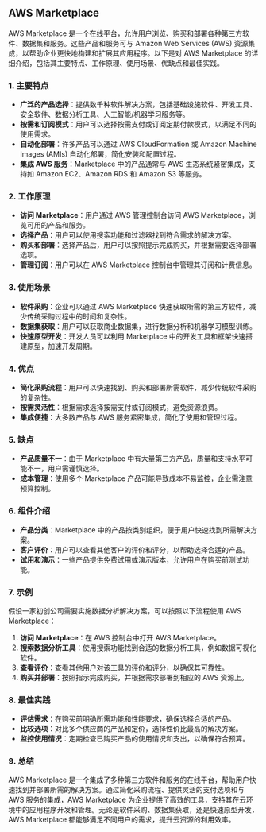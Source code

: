 ## AWS Marketplace

AWS Marketplace 是一个在线平台，允许用户浏览、购买和部署各种第三方软件、数据集和服务。这些产品和服务可与 Amazon Web Services (AWS) 资源集成，以帮助企业更快地构建和扩展其应用程序。以下是对 AWS Marketplace 的详细介绍，包括其主要特点、工作原理、使用场景、优缺点和最佳实践。

### 1. **主要特点**
- **广泛的产品选择**：提供数千种软件解决方案，包括基础设施软件、开发工具、安全软件、数据分析工具、人工智能/机器学习服务等。
- **按需和订阅模式**：用户可以选择按需支付或订阅定期付款模式，以满足不同的使用需求。
- **自动化部署**：许多产品可以通过 AWS CloudFormation 或 Amazon Machine Images (AMIs) 自动化部署，简化安装和配置过程。
- **集成 AWS 服务**：Marketplace 中的产品通常与 AWS 生态系统紧密集成，支持如 Amazon EC2、Amazon RDS 和 Amazon S3 等服务。

### 2. **工作原理**
- **访问 Marketplace**：用户通过 AWS 管理控制台访问 AWS Marketplace，浏览可用的产品和服务。
- **选择产品**：用户可以使用搜索功能和过滤器找到符合需求的解决方案。
- **购买和部署**：选择产品后，用户可以按照提示完成购买，并根据需要选择部署选项。
- **管理订阅**：用户可以在 AWS Marketplace 控制台中管理其订阅和计费信息。

### 3. **使用场景**
- **软件采购**：企业可以通过 AWS Marketplace 快速获取所需的第三方软件，减少传统采购过程中的时间和复杂性。
- **数据集获取**：用户可以获取商业数据集，进行数据分析和机器学习模型训练。
- **快速原型开发**：开发人员可以利用 Marketplace 中的开发工具和框架快速搭建原型，加速开发周期。

### 4. **优点**
- **简化采购流程**：用户可以快速找到、购买和部署所需软件，减少传统软件采购的复杂性。
- **按需灵活性**：根据需求选择按需支付或订阅模式，避免资源浪费。
- **集成便捷**：大多数产品与 AWS 服务紧密集成，简化了使用和管理过程。

### 5. **缺点**
- **产品质量不一**：由于 Marketplace 中有大量第三方产品，质量和支持水平可能不一，用户需谨慎选择。
- **成本管理**：使用多个 Marketplace 产品可能导致成本不易监控，企业需注意预算控制。

### 6. **组件介绍**
- **产品分类**：Marketplace 中的产品按类别组织，便于用户快速找到所需解决方案。
- **客户评价**：用户可以查看其他客户的评价和评分，以帮助选择合适的产品。
- **试用和演示**：一些产品提供免费试用或演示版本，允许用户在购买前测试功能。

### 7. **示例**
假设一家初创公司需要实施数据分析解决方案，可以按照以下流程使用 AWS Marketplace：
1. **访问 Marketplace**：在 AWS 控制台中打开 AWS Marketplace。
2. **搜索数据分析工具**：使用搜索功能找到合适的数据分析工具，例如数据可视化软件。
3. **查看评价**：查看其他用户对该工具的评价和评分，以确保其可靠性。
4. **购买并部署**：按照指示完成购买，并根据需求部署到相应的 AWS 资源上。

### 8. **最佳实践**
- **评估需求**：在购买前明确所需功能和性能要求，确保选择合适的产品。
- **比较选项**：对比多个供应商的产品和定价，选择性价比最高的解决方案。
- **监控使用情况**：定期检查已购买产品的使用情况和支出，以确保符合预算。

### 9. **总结**
AWS Marketplace 是一个集成了多种第三方软件和服务的在线平台，帮助用户快速找到并部署所需的解决方案。通过简化采购流程、提供灵活的支付选项和与 AWS 服务的集成，AWS Marketplace 为企业提供了高效的工具，支持其在云环境中的应用程序开发和管理。无论是软件采购、数据集获取，还是快速原型开发，AWS Marketplace 都能够满足不同用户的需求，提升云资源的利用效率。